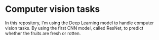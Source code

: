 # Computer vision tasks
In this repository, I'm using the Deep Learning model to handle computer vision tasks.
By using the first CNN model, called ResNet, to predict whether the fruits are fresh or rotten.
